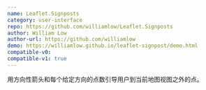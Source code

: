```yaml
---
name: Leaflet.Signposts
category: user-interface
repo: https://github.com/williamlow/Leaflet.Signposts
author: William Low
author-url: https://github.com/williamlow
demo: https://williamlow.github.io/leaflet-signpost/demo.html
compatible-v0:
compatible-v1: true
---
```


用方向性箭头和每个给定方向的点数引导用户到当前地图视图之外的点。
